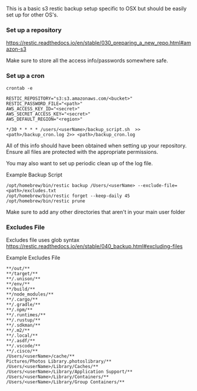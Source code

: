 This is a basic s3 restic backup setup specific to OSX but should be easily set up for other OS's.

### Set up a repository

https://restic.readthedocs.io/en/stable/030_preparing_a_new_repo.html#amazon-s3

Make sure to store all the access info/passwords somewhere safe.

### Set up a cron
```
crontab -e
```
```
RESTIC_REPOSITORY="s3:s3.amazonaws.com/<bucket>"
RESTIC_PASSWORD_FILE="<path>"
AWS_ACCESS_KEY_ID="<secret>"
AWS_SECRET_ACCESS_KEY="<secret>"
AWS_DEFAULT_REGION="<region>"

*/30 * * * * /users/<userName>/backup_script.sh  >> <path>/backup_cron.log 2>> <path>/backup_cron.log
```
All of this info should have been obtained when setting up your repository. Ensure all files are protected with the appropriate permissions.

You may also want to set up periodic clean up of the log file.

Example Backup Script
```shell
/opt/homebrew/bin/restic backup /Users/<userName> --exclude-file=<path>/excludes.txt
/opt/homebrew/bin/restic forget --keep-daily 45
/opt/homebrew/bin/restic prune
```
Make sure to add any other directories that aren't in your main user folder

### Excludes File
Excludes file uses glob syntax https://restic.readthedocs.io/en/stable/040_backup.html#excluding-files

Example Excludes File
```
**/out/**
**/target/**
**/.unison/**
**/env/**
**/build/**
**/node_modules/**
**/.cargo/**
**/.gradle/**
**/.npm/**
**/.runtimes/**
**/.rustup/**
**/.sdkman/**
**/.m2/**
**/.local/**
**/.asdf/**
**/.vscode/**
**/.cisco/**
/Users/<userName>/cache/**
Pictures/Photos Library.photoslibrary/**
/Users/<userName>/Library/Caches/**
/Users/<userName>/Library/Application Support/**
/Users/<userName>/Library/Containers/**
/Users/<userName>/Library/Group Containers/**
```
